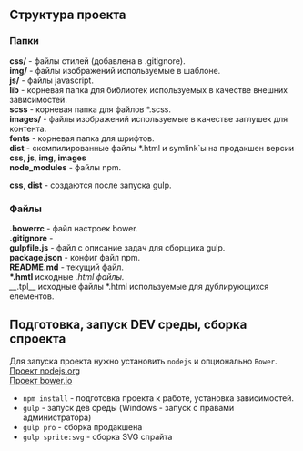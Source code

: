 ## Структура проекта

### Папки
__css/__ - файлы стилей (добавлена в .gitignore).  
__img/__ - файлы изображений используемые в шаблоне.  
__js/__ - файлы javascript.  
__lib__ - корневая папка для библиотек используемых в качестве внешних зависимостей.  
__scss__ - корневая папка для файлов *.scss.  
__images/__ - файлы изображений используемые в качестве заглушек для контента.  
__fonts__ - корневая папка для шрифтов.  
__dist__ - скомпилированные файлы *.html и symlink`ы на продакшен версии __css__, __js__, __img__, __images__  
__node_modules__ - файлы npm.  


__css__, __dist__ - создаются после запуска gulp.

### Файлы
__.bowerrc__ - файл настроек bower.  
__.gitignore__ -  
__gulpfile.js__ - файл с описание задач для сборщика gulp.  
__package.json__ - конфиг файл npm.  
__README.md__ - текущий файл.  
__*.hmtl__ исходные *.html файлы.  
__*.tpl__ исходные файлы *.html используемые для дублирующихся елементов.  

## Подготовка, запуск DEV среды, сборка спроекта
Для запуска проекта нужно установить `nodejs` и опционально `Bower`.  
[Проект nodejs.org](https://nodejs.org)  
[Проект bower.io](https://bower.io)  


- `npm install` - подготовка проекта к работе, установка зависимостей.  
- `gulp` - запуск дев среды (Windows - запуск с правами администратора)   
- `gulp pro` - сборка продакшена
- `gulp sprite:svg` - сборка SVG спрайта